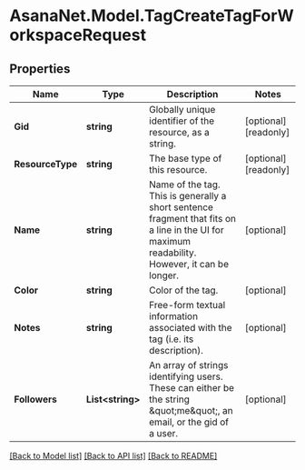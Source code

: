 # AsanaNet.Model.TagCreateTagForWorkspaceRequest

## Properties

Name | Type | Description | Notes
------------ | ------------- | ------------- | -------------
**Gid** | **string** | Globally unique identifier of the resource, as a string. | [optional] [readonly] 
**ResourceType** | **string** | The base type of this resource. | [optional] [readonly] 
**Name** | **string** | Name of the tag. This is generally a short sentence fragment that fits on a line in the UI for maximum readability. However, it can be longer. | [optional] 
**Color** | **string** | Color of the tag. | [optional] 
**Notes** | **string** | Free-form textual information associated with the tag (i.e. its description). | [optional] 
**Followers** | **List&lt;string&gt;** | An array of strings identifying users. These can either be the string \&quot;me\&quot;, an email, or the gid of a user. | [optional] 

[[Back to Model list]](../README.md#documentation-for-models) [[Back to API list]](../README.md#documentation-for-api-endpoints) [[Back to README]](../README.md)

